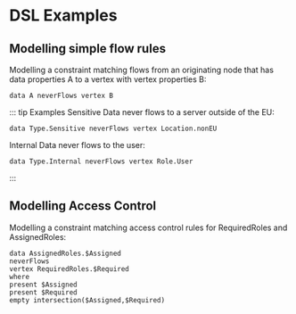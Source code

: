 # DSL Examples
## Modelling simple flow rules
Modelling a constraint matching flows from an originating node that has data properties A to a vertex with vertex properties B:
```
data A neverFlows vertex B
```

::: tip Examples 
Sensitive Data never flows to a server outside of the EU:
```
data Type.Sensitive neverFlows vertex Location.nonEU
```

Internal Data never flows to the user:
```
data Type.Internal neverFlows vertex Role.User
```
:::

## Modelling Access Control 
Modelling a constraint matching access control rules for RequiredRoles and AssignedRoles:
```
data AssignedRoles.$Assigned 
neverFlows 
vertex RequiredRoles.$Required
where
present $Assigned
present $Required
empty intersection($Assigned,$Required)
```

